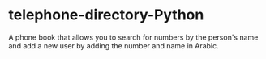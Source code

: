 # telephone-directory-Python
<p>A phone book that allows you to search for numbers by the person's
  name and add a new user by adding the number and name in Arabic.</p>
